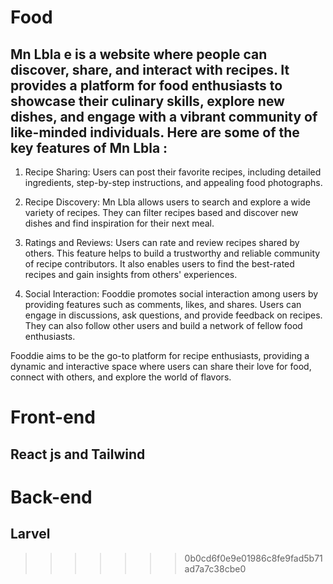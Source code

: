 
# Food

## Mn Lbla e is a website where people can discover, share, and interact with recipes. It provides a platform for food enthusiasts to showcase their culinary skills, explore new dishes, and engage with a vibrant community of like-minded individuals. Here are some of the key features of Mn Lbla :

1. Recipe Sharing: Users can post their favorite recipes, including detailed ingredients, step-by-step instructions, and appealing food photographs. 

2. Recipe Discovery: Mn Lbla  allows users to search and explore a wide variety of recipes. They can filter recipes based  and discover new dishes and find inspiration for their next meal.

3. Ratings and Reviews: Users can rate and review recipes shared by others. This feature helps to build a trustworthy and reliable community of recipe contributors. It also enables users to find the best-rated recipes and gain insights from others' experiences.

4. Social Interaction: Fooddie promotes social interaction among users by providing features such as comments, likes, and shares. Users can engage in discussions, ask questions, and provide feedback on recipes. They can also follow other users and build a network of fellow food enthusiasts.


Fooddie aims to be the go-to platform for recipe enthusiasts, providing a dynamic and interactive space where users can share their love for food, connect with others, and explore the world of flavors.

# Front-end 
## React js and Tailwind

# Back-end
## Larvel  
>>>>>>> 0b0cd6f0e9e01986c8fe9fad5b71ad7a7c38cbe0
